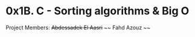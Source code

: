# 0x1B. C - Sorting algorithms & Big O

Project Members:
~~Abdessadek El Aasri~~
~~    Fahd Azouz     ~~
